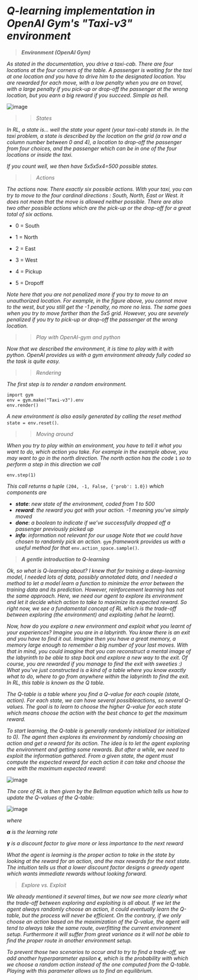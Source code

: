# *Q-learning implementation in OpenAI Gym's "Taxi-v3" environment*

> ***Environment (OpenAI Gym)***

*As stated in the documentation, you drive a taxi-cab. There are four locations at the four corners of the table. A passenger is waiting for the taxi at one location and you have to drive him to the designated location. You are rewarded for each move, with a low penalty when you are on travel, with a large penalty if you pick-up or drop-off the passenger at the wrong location, but you earn a big reward if you succeed. Simple as hell.*

![image](https://user-images.githubusercontent.com/107314081/218301950-41864866-3ed7-45dc-82bc-4da7b2b604f2.png)


>> *States*

*In RL, a state is… well the state your agent (your taxi-cab) stands in. In the taxi problem, a state is described by the location on the grid (a row and a column number between 0 and 4), a location to drop-off the passenger from four choices, and the passenger which can be in one of the four locations or inside the taxi.*

*If you count well, we then have 5x5x5x4=500 possible states.*

>> *Actions*

*The actions now. There exactly six possible actions. With your taxi, you can try to move to the four cardinal directions : South, North, East or West. It does not mean that the move is allowed neither possible. There are also two other possible actions which are the pick-up or the drop-off for a great total of six actions.*

* 0 = South

* 1 = North

* 2 = East

* 3 = West

* 4 = Pickup

* 5 = Dropoff

*Note here that you are not penalized more if you try to move to an unauthorized location. For example, in the figure above, you cannot move to the west, but you still get the -1 penalty, no more no less. The same goes when you try to move farther than the 5x5 grid. However, you are severely penalized if you try to pick-up or drop-off the passenger at the wrong location.*

>> *Play with OpenAI-gym and python*

*Now that we described the environment, it is time to play with it with python. OpenAI provides us with a gym environment already fully coded so the task is quite easy.*

>> *Rendering*

*The first step is to render a random environment.*

```
import gym
env = gym.make("Taxi-v3").env
env.render()
```
*A new environment is also easily generated by calling the reset method* ```state = env.reset()```.

>> *Moving around*

*When you try to play within an environment, you have to tell it what you want to do, which action you take. For example in the example above, you may want to go in the north direction. The north action has the code* ```1``` *so to perform a step in this direction we call*

```
env.step(1)
```
*This call returns a tuple* ```(204, -1, False, {'prob': 1.0})``` *which components are*

* ***state***: *new state of the environment, coded from 1 to 500*
* ***reward***: *the reward you got with your action. -1 meaning you’ve simply moved*
* ***done***: *a boolean to indicate if we’ve successfully dropped off a passenger previously picked up*
* ***info***: *information not relevant for our usage*
*Note that we could have chosen to randomly pick an action.* ```gym``` *framework provides us with a useful method for that* ```env.action_space.sample()```.

> ***A gentle introduction to Q-learning***

*Ok, so what is Q-learning about? I knew that for training a deep-learning model, I needed lots of data, possibly annotated data, and I needed a method to let a model learn a function to minimize the error between the training data and its prediction. However, reinforcement learning has not the same approach. Here, we need our agent to explore its environment and let it decide which action to take to maximize its expected reward. So right now, we see a fundamental concept of RL which is the trade-off between exploring (the environment) and exploiting (what he learnt).*

*Now, how do you explore a new environment and exploit what you learnt of your experiences? Imagine you are in a labyrinth. You know there is an exit and you have to find it out. Imagine then you have a great memory, a memory large enough to remember a big number of your last moves. With that in mind, you could imagine that you can reconstruct a mental image of the labyrinth to be able to step back and explore a new way to the exit. Of course, you are rewarded if you manage to find the exit with sweeties :) What you’ve just constructed is a kind of a table where you know exactly what to do, where to go from anywhere within the labyrinth to find the exit. In RL, this table is known as the Q table.*

*The Q-table is a table where you find a Q-value for each couple (state, action). For each state, we can have several possibleactions, so several Q-values. The goal is to learn to choose the higher Q-value for each state which means choose the action with the best chance to get the maximum reward.*

*To start learning, the Q-table is generally randomly initialized (or initialized to 0). The agent then explores its environment by randomly choosing an action and get a reward for its action. The idea is to let the agent exploring the environment and getting some rewards. But after a while, we need to exploit the information gathered. From a given state, the agent must compute the expected reward for each action it can take and choose the one with the maximum expected reward:*

![image](https://user-images.githubusercontent.com/107314081/218301691-7b584161-6574-424b-8bcf-334b2fc2403f.png)

*The core of RL is then given by the Bellman equation which tells us how to update the Q-values of the Q-table:*

![image](https://user-images.githubusercontent.com/107314081/218301708-77fce188-c237-4f73-9c57-21ab1bda87b6.png)

*where*

***α** is the learning rate*

***γ** is a discount factor to give more or less importance to the next reward*

*What the agent is learning is the proper action to take in the state by looking at the reward for an action, and the max rewards for the next state. The intuition tells us that a lower discount factor designs a greedy agent which wants immediate rewards without looking forward.*

> *Explore vs. Exploit*

*We already mentioned it several times, but we now see more clearly what the trade-off between exploring and exploiting is all about. If we let the agent always randomly choose an action, it could eventually learn the Q-table, but the process will never be efficient. On the contrary, if we only choose an action based on the maximization of the Q-value, the agent will tend to always take the same route, overfitting the current environment setup. Furthermore it will suffer from great variance as it will not be able to find the proper route in another environment setup.*

*To prevent those two scenarios to occur and to try to find a trade-off, we add another hyperparameter epsilon **ϵ**, which is the probability with which we choose a random action instead of the one computed from the Q-table. Playing with this parameter allows us to find an equilibrium.*


